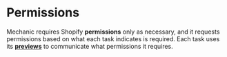 # Permissions

Mechanic requires Shopify **permissions** only as necessary, and it requests permissions based on what each task indicates is required. Each task uses its [**previews**](../tasks/previews/) to communicate what permissions it requires.



